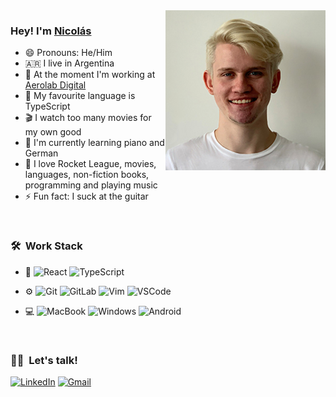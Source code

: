 <img align="right" width="256px" alt="Profile Picture" src="profile.png" />

<h3>Hey! I'm <a href="https://nicolaspoore.com">Nicolás</a></h3>

- 😄 Pronouns: He/Him
- 🇦🇷 I live in Argentina
- 🚀 At the moment I'm working at [Aerolab Digital](https://aerolab.co)
- 💙 My favourite language is TypeScript
- 🎬 I watch too many movies for my own good
- 🌱 I'm currently learning piano and German
- 💜 I love Rocket League, movies, languages, non-fiction books, programming and playing music
- ⚡ Fun fact: I suck at the guitar

<br/>

<h3> 🛠 &nbsp;Work Stack</h3>

- :space_invader:
  ![React](https://img.shields.io/badge/React-14354C?style=for-the-badge&logo=react&logoColor=white)
  ![TypeScript](https://img.shields.io/badge/TypeScript-316192?style=for-the-badge&logo=typescript&logoColor=white)

- ⚙️
  ![Git](https://img.shields.io/badge/Git-F05032?style=for-the-badge&logo=git&logoColor=white)
  ![GitLab](https://img.shields.io/badge/GitLab-E05032?style=for-the-badge&logo=gitlab&logoColor=white)
  ![Vim](https://img.shields.io/badge/Vim-217346?style=for-the-badge&logo=vim&logoColor=white)
  ![VSCode](https://img.shields.io/badge/vscode-0078D6?style=for-the-badge&logo=visual-studio-code&logoColor=white) 
- 💻
  ![MacBook](https://img.shields.io/badge/MacBook-999?style=for-the-badge&logo=apple&logoColor=white)
  ![Windows](https://img.shields.io/badge/Windows-0078D6?style=for-the-badge&logo=windows&logoColor=white)
  ![Android](https://img.shields.io/badge/Android-0?style=for-the-badge&logo=android&logoColor=white)


<br/>


<h3> 🤝🏻 &nbsp;Let's talk!</h3> 

<p>
<a href="https://www.linkedin.com/in/nicolas-poore/"><img src="https://img.shields.io/badge/linkedin-%230077B5.svg?&style=for-the-badge&logo=linkedin&logoColor=white" alt="LinkedIn" /></a>
<a href="mailto:nicolaspoore@gmail.com"><img src="https://img.shields.io/badge/gmail-%23D14836.svg?&style=for-the-badge&logo=gmail&logoColor=white" alt="Gmail"/></a>
</p>

